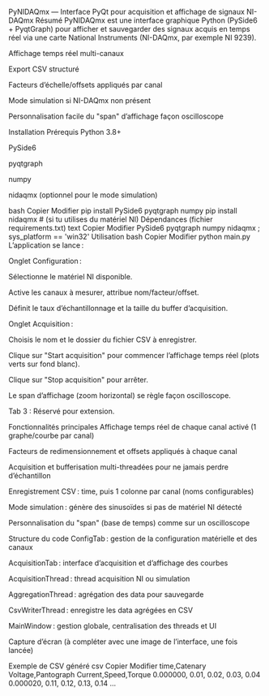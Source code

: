 PyNIDAQmx — Interface PyQt pour acquisition et affichage de signaux NI-DAQmx
Résumé
PyNIDAQmx est une interface graphique Python (PySide6 + PyqtGraph) pour afficher et sauvegarder des signaux acquis en temps réel via une carte National Instruments (NI-DAQmx, par exemple NI 9239).

Affichage temps réel multi-canaux

Export CSV structuré

Facteurs d’échelle/offsets appliqués par canal

Mode simulation si NI-DAQmx non présent

Personnalisation facile du "span" d’affichage façon oscilloscope

Installation
Prérequis
Python 3.8+

PySide6

pyqtgraph

numpy

nidaqmx (optionnel pour le mode simulation)

bash
Copier
Modifier
pip install PySide6 pyqtgraph numpy
pip install nidaqmx  # (si tu utilises du matériel NI)
Dépendances (fichier requirements.txt)
text
Copier
Modifier
PySide6
pyqtgraph
numpy
nidaqmx ; sys_platform == 'win32'
Utilisation
bash
Copier
Modifier
python main.py
L’application se lance :

Onglet Configuration :

Sélectionne le matériel NI disponible.

Active les canaux à mesurer, attribue nom/facteur/offset.

Définit le taux d’échantillonnage et la taille du buffer d’acquisition.

Onglet Acquisition :

Choisis le nom et le dossier du fichier CSV à enregistrer.

Clique sur "Start acquisition" pour commencer l’affichage temps réel (plots verts sur fond blanc).

Clique sur "Stop acquisition" pour arrêter.

Le span d’affichage (zoom horizontal) se règle façon oscilloscope.

Tab 3 : Réservé pour extension.

Fonctionnalités principales
Affichage temps réel de chaque canal activé (1 graphe/courbe par canal)

Facteurs de redimensionnement et offsets appliqués à chaque canal

Acquisition et bufferisation multi-threadées pour ne jamais perdre d’échantillon

Enregistrement CSV : time, puis 1 colonne par canal (noms configurables)

Mode simulation : génère des sinusoïdes si pas de matériel NI détecté

Personnalisation du "span" (base de temps) comme sur un oscilloscope

Structure du code
ConfigTab : gestion de la configuration matérielle et des canaux

AcquisitionTab : interface d’acquisition et d’affichage des courbes

AcquisitionThread : thread acquisition NI ou simulation

AggregationThread : agrégation des data pour sauvegarde

CsvWriterThread : enregistre les data agrégées en CSV

MainWindow : gestion globale, centralisation des threads et UI

Capture d’écran
(à compléter avec une image de l’interface, une fois lancée)

Exemple de CSV généré
csv
Copier
Modifier
time,Catenary Voltage,Pantograph Current,Speed,Torque
0.000000, 0.01, 0.02, 0.03, 0.04
0.000020, 0.11, 0.12, 0.13, 0.14
...
